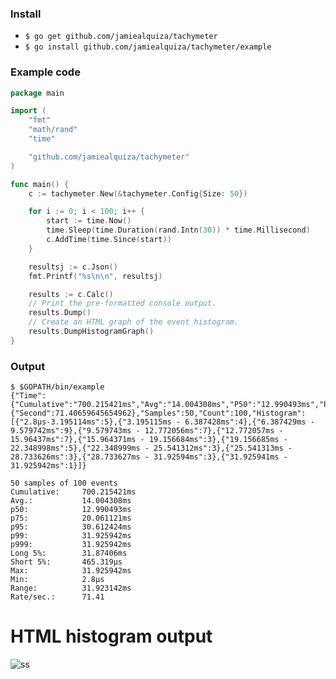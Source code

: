 ### Install
 - `$ go get github.com/jamiealquiza/tachymeter`
 - `$ go install github.com/jamiealquiza/tachymeter/example`


### Example code
```go
package main

import (
	"fmt"
	"math/rand"
	"time"

	"github.com/jamiealquiza/tachymeter"
)

func main() {
	c := tachymeter.New(&tachymeter.Config{Size: 50})

	for i := 0; i < 100; i++ {
		start := time.Now()
		time.Sleep(time.Duration(rand.Intn(30)) * time.Millisecond)
		c.AddTime(time.Since(start))
	}

	resultsj := c.Json()
	fmt.Printf("%s\n\n", resultsj)

	results := c.Calc()
	// Print the pre-formatted console output.
	results.Dump()
	// Create an HTML graph of the event histogram.
	results.DumpHistogramGraph()
}
```

### Output
```
$ $GOPATH/bin/example
{"Time":{"Cumulative":"700.215421ms","Avg":"14.004308ms","P50":"12.990493ms","P75":"20.061121ms","P95":"30.612424ms","P99":"31.925942ms","P999":"31.925942ms","Long5p":"31.87406ms","Short5p":"465.319µs","Max":"31.925942ms","Min":"2.8µs","Range":"31.923142ms"},"Rate":{"Second":71.40659645654962},"Samples":50,"Count":100,"Histogram":[{"2.8µs-3.195114ms":5},{"3.195115ms - 6.387428ms":4},{"6.387429ms - 9.579742ms":9},{"9.579743ms - 12.772056ms":7},{"12.772057ms - 15.96437ms":7},{"15.964371ms - 19.156684ms":3},{"19.156685ms - 22.348998ms":5},{"22.348999ms - 25.541312ms":3},{"25.541313ms - 28.733626ms":3},{"28.733627ms - 31.92594ms":3},{"31.925941ms - 31.925942ms":1}]}

50 samples of 100 events
Cumulative:     700.215421ms
Avg.:           14.004308ms
p50:            12.990493ms
p75:            20.061121ms
p95:            30.612424ms
p99:            31.925942ms
p999:           31.925942ms
Long 5%:        31.87406ms
Short 5%:       465.319µs
Max:            31.925942ms
Min:            2.8µs
Range:          31.923142ms
Rate/sec.:      71.41
```

# HTML histogram output
![ss](https://cloud.githubusercontent.com/assets/4108044/25065346/a7f23398-21cb-11e7-8d39-c97a1ea4d136.png)
